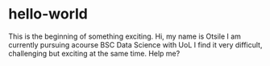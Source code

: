 # hello-world
This is the beginning of something exciting.
Hi, my name is Otsile
I am currently pursuing acourse BSC Data Science with UoL
I find it very difficult, challenging but exciting at the same time.
Help me?
